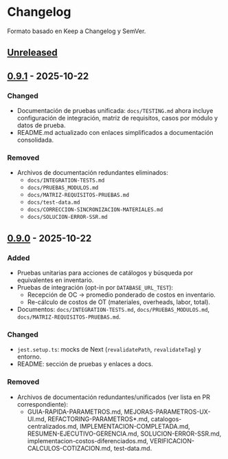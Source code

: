 # Changelog

Formato basado en Keep a Changelog y SemVer.

## [Unreleased]

## [0.9.1] - 2025-10-22
### Changed
- Documentación de pruebas unificada: `docs/TESTING.md` ahora incluye configuración de integración, matriz de requisitos, casos por módulo y datos de prueba.
- README.md actualizado con enlaces simplificados a documentación consolidada.

### Removed
- Archivos de documentación redundantes eliminados:
  - `docs/INTEGRATION-TESTS.md`
  - `docs/PRUEBAS_MODULOS.md`
  - `docs/MATRIZ-REQUISITOS-PRUEBAS.md`
  - `docs/test-data.md`
  - `docs/CORRECCION-SINCRONIZACION-MATERIALES.md`
  - `docs/SOLUCION-ERROR-SSR.md`

## [0.9.0] - 2025-10-22
### Added
- Pruebas unitarias para acciones de catálogos y búsqueda por equivalentes en inventario.
- Pruebas de integración (opt-in por `DATABASE_URL_TEST`):
  - Recepción de OC → promedio ponderado de costos en inventario.
  - Re-cálculo de costos de OT (materiales, overheads, labor, total).
- Documentos: `docs/INTEGRATION-TESTS.md`, `docs/PRUEBAS_MODULOS.md`, `docs/MATRIZ-REQUISITOS-PRUEBAS.md`.

### Changed
- `jest.setup.ts`: mocks de Next (`revalidatePath`, `revalidateTag`) y entorno.
- README: sección de pruebas y enlaces a docs.

### Removed
- Archivos de documentación redundantes/unificados (ver lista en PR correspondiente):
  - GUIA-RAPIDA-PARAMETROS.md, MEJORAS-PARAMETROS-UX-UI.md, REFACTORING-PARAMETROS*.md, catalogos-centralizados.md, IMPLEMENTACION-COMPLETADA.md, RESUMEN-EJECUTIVO-GERENCIA.md, SOLUCION-ERROR-SSR.md, implementacion-costos-diferenciados.md, VERIFICACION-CALCULOS-COTIZACION.md, test-data.md.

[Unreleased]: ./CHANGELOG.md
[0.9.1]: ./CHANGELOG.md
[0.9.0]: ./CHANGELOG.md